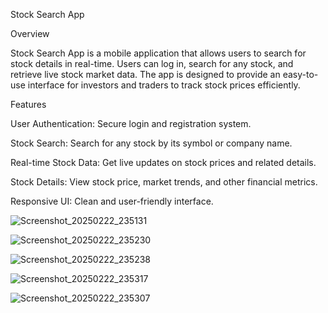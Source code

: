 Stock Search App

Overview

Stock Search App is a mobile application that allows users to search for stock details in real-time. Users can log in, search for any stock, and retrieve live stock market data. The app is designed to provide an easy-to-use interface for investors and traders to track stock prices efficiently.

Features

User Authentication: Secure login and registration system.

Stock Search: Search for any stock by its symbol or company name.

Real-time Stock Data: Get live updates on stock prices and related details.

Stock Details: View stock price, market trends, and other financial metrics.

Responsive UI: Clean and user-friendly interface.

![Screenshot_20250222_235131](https://github.com/user-attachments/assets/8a1bd75d-a6fc-4eb0-b8a3-51b4d7086c95)

![Screenshot_20250222_235230](https://github.com/user-attachments/assets/e9e91bb8-25d1-44a7-8922-cb14d0a0ed06)

![Screenshot_20250222_235238](https://github.com/user-attachments/assets/29c7d4d8-8bcd-4c1f-9a8f-56eb4894611e)

![Screenshot_20250222_235317](https://github.com/user-attachments/assets/c8960183-e5fd-462f-8d0d-472e72366a2b)

![Screenshot_20250222_235307](https://github.com/user-attachments/assets/34961e59-c278-428c-baee-a03022c2173e)

